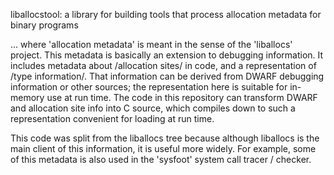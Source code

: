 liballocstool: a library for building tools that process allocation
metadata for binary programs

... where 'allocation metadata' is meant in the sense of the 'liballocs'
project. This metadata is basically an extension to debugging
information. It includes metadata about /allocation sites/ in code, and
a representation of /type information/. That information can be derived
from DWARF debugging information or other sources; the representation
here is suitable for in-memory use at run time. The code in this
repository can transform DWARF and allocation site info into C source,
which compiles down to such a representation convenient for loading at
run time.

This code was split from the liballocs tree because although liballocs
is the main client of this information, it is useful more widely. For
example, some of this metadata is also used in the 'sysfoot' system call
tracer / checker.
